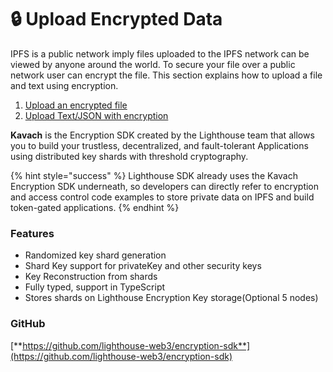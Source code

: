 # 🔒 Upload Encrypted Data

IPFS is a public network imply files uploaded to the IPFS network can be viewed by anyone around the world. To secure your file over a public network user can encrypt the file. This section explains how to upload a file and text using encryption.

1. [Upload an encrypted file](file.md)
2. [Upload Text/JSON with encryption](text-json.md)



**Kavach** is the Encryption SDK created by the Lighthouse team that allows you to build your trustless, decentralized, and fault-tolerant Applications using distributed key shards with threshold cryptography.

{% hint style="success" %}
Lighthouse SDK already uses the Kavach Encryption SDK underneath, so developers can directly refer to encryption and access control code examples to store private data on IPFS and build token-gated applications.
{% endhint %}

### Features

* Randomized key shard generation
* Shard Key support for privateKey and other security keys
* Key Reconstruction from shards
* Fully typed, support in TypeScript
* Stores shards on Lighthouse Encryption Key storage(Optional 5 nodes)

### GitHub

[**https://github.com/lighthouse-web3/encryption-sdk**](https://github.com/lighthouse-web3/encryption-sdk)
